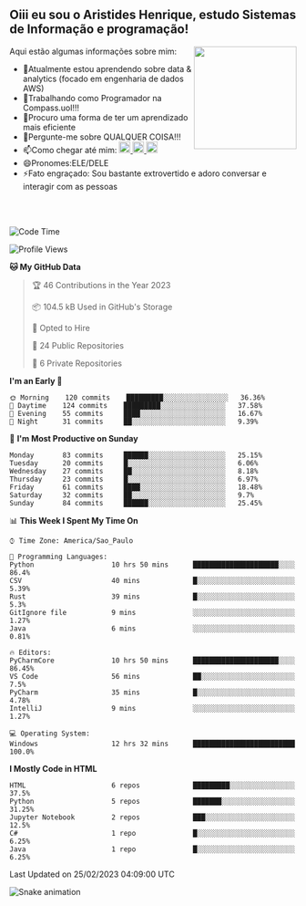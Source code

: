 ## Oiii eu sou o Aristides Henrique, estudo Sistemas de Informação e programação!

<div >
Aqui estão algumas informações sobre mim:<img align="right" height="180em" src="https://user-images.githubusercontent.com/97318481/177042589-45d62122-82a9-4a32-b3a7-87b322825b2f.png">
</div>

- 🌱Atualmente estou aprendendo sobre data & analytics (focado em engenharia de dados AWS)
- 👯Trabalhando como Programador na Compass.uol!!!
- 🤔Procuro uma forma de ter um aprendizado mais eficiente
- 💬Pergunte-me sobre QUALQUER COISA!!!
- 📫Como chegar até mim:
  <a href="https://www.instagram.com/aryhenry/" target="_blank">
  <img src="https://img.shields.io/badge/-Instagram-%23E4405F?style=for-the-badge&logo=instagram&logoColor=black" height="20px">
  </a>
  <a href="https://www.linkedin.com/in/aristides-henrique/" target="_blank">
  <img src="https://img.shields.io/badge/-LinkedIn-%230077B5?style=for-the-badge&logo=linkedin&logoColor=black" height="20px">
  </a> 
  <a href="mailto:arihenriqueuna@gmail.com">
  <img src="https://img.shields.io/badge/-Gmail-%23333?style=for-the-badge&logo=gmail&logoColor=white" height="20px">
  </a>
- 😄Pronomes:ELE/DELE
- ⚡Fato engraçado: Sou bastante extrovertido e adoro conversar e interagir com as pessoas
<br/>
<br/>

<!--START_SECTION:waka-->
![Code Time](http://img.shields.io/badge/Code%20Time-421%20hrs%206%20mins-blue)

![Profile Views](http://img.shields.io/badge/Profile%20Views-0-blue)

**🐱 My GitHub Data** 

> 🏆 46 Contributions in the Year 2023
 > 
> 📦 104.5 kB Used in GitHub's Storage 
 > 
> 💼 Opted to Hire
 > 
> 📜 24 Public Repositories 
 > 
> 🔑 6 Private Repositories  
 > 
**I'm an Early 🐤** 

```text
🌞 Morning    120 commits    █████████░░░░░░░░░░░░░░░░   36.36% 
🌇 Daytime    124 commits    █████████░░░░░░░░░░░░░░░░   37.58% 
🌃 Evening    55 commits     ████░░░░░░░░░░░░░░░░░░░░░   16.67% 
🌙 Night      31 commits     ██░░░░░░░░░░░░░░░░░░░░░░░   9.39%

```
📅 **I'm Most Productive on Sunday** 

```text
Monday       83 commits     ██████░░░░░░░░░░░░░░░░░░░   25.15% 
Tuesday      20 commits     █░░░░░░░░░░░░░░░░░░░░░░░░   6.06% 
Wednesday    27 commits     ██░░░░░░░░░░░░░░░░░░░░░░░   8.18% 
Thursday     23 commits     █░░░░░░░░░░░░░░░░░░░░░░░░   6.97% 
Friday       61 commits     ████░░░░░░░░░░░░░░░░░░░░░   18.48% 
Saturday     32 commits     ██░░░░░░░░░░░░░░░░░░░░░░░   9.7% 
Sunday       84 commits     ██████░░░░░░░░░░░░░░░░░░░   25.45%

```


📊 **This Week I Spent My Time On** 

```text
⌚︎ Time Zone: America/Sao_Paulo

💬 Programming Languages: 
Python                   10 hrs 50 mins      █████████████████████░░░░   86.4% 
CSV                      40 mins             █░░░░░░░░░░░░░░░░░░░░░░░░   5.39% 
Rust                     39 mins             █░░░░░░░░░░░░░░░░░░░░░░░░   5.3% 
GitIgnore file           9 mins              ░░░░░░░░░░░░░░░░░░░░░░░░░   1.27% 
Java                     6 mins              ░░░░░░░░░░░░░░░░░░░░░░░░░   0.81%

🔥 Editors: 
PyCharmCore              10 hrs 50 mins      █████████████████████░░░░   86.45% 
VS Code                  56 mins             ██░░░░░░░░░░░░░░░░░░░░░░░   7.5% 
PyCharm                  35 mins             █░░░░░░░░░░░░░░░░░░░░░░░░   4.78% 
IntelliJ                 9 mins              ░░░░░░░░░░░░░░░░░░░░░░░░░   1.27%

💻 Operating System: 
Windows                  12 hrs 32 mins      █████████████████████████   100.0%

```

**I Mostly Code in HTML** 

```text
HTML                     6 repos             █████████░░░░░░░░░░░░░░░░   37.5% 
Python                   5 repos             ███████░░░░░░░░░░░░░░░░░░   31.25% 
Jupyter Notebook         2 repos             ███░░░░░░░░░░░░░░░░░░░░░░   12.5% 
C#                       1 repo              █░░░░░░░░░░░░░░░░░░░░░░░░   6.25% 
Java                     1 repo              █░░░░░░░░░░░░░░░░░░░░░░░░   6.25%

```



 Last Updated on 25/02/2023 04:09:00 UTC
<!--END_SECTION:waka-->

![Snake animation](https://github.com/arihenrique/arihenrique/blob/output/github-contribution-grid-snake.svg)
